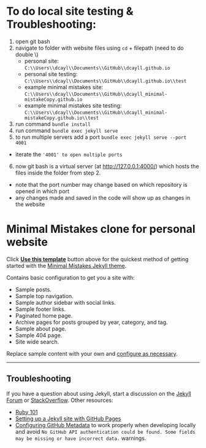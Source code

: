 # To do local site testing & Troubleshooting:
1. open git bash
2. navigate to folder with website files using `cd` + filepath (need to do double \\\)
   - personal site: `C:\\Users\\dcayl\\Documents\\GitHub\\dcayll.github.io`
   - personal site testing: `C:\\Users\\dcayl\\Documents\\GitHub\\dcayll.github.io\\test`
   - example minimal mistakes site: `C:\\Users\\dcayl\\Documents\\GitHub\\dcayll_minimal-mistakeCopy.github.io`
   - example minimal mistakes site testing: `C:\\Users\\dcayl\\Documents\\GitHub\\dcayll_minimal-mistakeCopy.github.io\\test`
3. run command `bundle install`
4. run command `bundle exec jekyll serve`
5. to run multiple servers add a port `bundle exec jekyll serve --port 4001`
  - iterate the `'4001' to open multiple ports`
6. now git bash is a virtual server (at http://127.0.0.1:4000/) which hosts the files inside the folder from step 2.
  - note that the port number may change based on which repository is opened in which port
  - any changes made and saved in the code will show up as changes in the website

# Minimal Mistakes clone for personal website

Click [**Use this template**](https://github.com/mmistakes/mm-github-pages-starter/generate) button above for the quickest method of getting started with the [Minimal Mistakes Jekyll theme](https://github.com/mmistakes/minimal-mistakes).

Contains basic configuration to get you a site with:

- Sample posts.
- Sample top navigation.
- Sample author sidebar with social links.
- Sample footer links.
- Paginated home page.
- Archive pages for posts grouped by year, category, and tag.
- Sample about page.
- Sample 404 page.
- Site wide search.

Replace sample content with your own and [configure as necessary](https://mmistakes.github.io/minimal-mistakes/docs/configuration/).

---

## Troubleshooting

If you have a question about using Jekyll, start a discussion on the [Jekyll Forum](https://talk.jekyllrb.com/) or [StackOverflow](https://stackoverflow.com/questions/tagged/jekyll). Other resources:

- [Ruby 101](https://jekyllrb.com/docs/ruby-101/)
- [Setting up a Jekyll site with GitHub Pages](https://jekyllrb.com/docs/github-pages/)
- [Configuring GitHub Metadata](https://github.com/jekyll/github-metadata/blob/master/docs/configuration.md#configuration) to work properly when developing locally and avoid `No GitHub API authentication could be found. Some fields may be missing or have incorrect data.` warnings.
